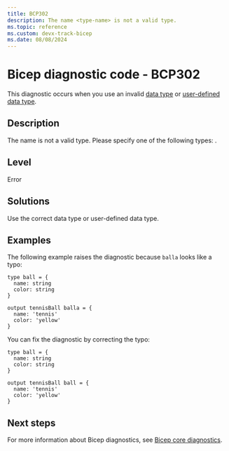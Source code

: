 ```yaml
---
title: BCP302
description: The name <type-name> is not a valid type.
ms.topic: reference
ms.custom: devx-track-bicep
ms.date: 08/08/2024
---
```


# Bicep diagnostic code - BCP302

This diagnostic occurs when you use an invalid [data type](../data-types.md) or [user-defined data type](../user-defined-data-types.md).

## Description

The name <type-name> is not a valid type. Please specify one of the following types: <type-names>.

## Level

Error

## Solutions

Use the correct data type or user-defined data type.

## Examples

The following example raises the diagnostic because `balla` looks like a typo:

```bicep
type ball = {
  name: string
  color: string
}

output tennisBall balla = {
  name: 'tennis'
  color: 'yellow'
}
```

You can fix the diagnostic by correcting the typo:

```bicep
type ball = {
  name: string
  color: string
}

output tennisBall ball = {
  name: 'tennis'
  color: 'yellow'
}
```

## Next steps

For more information about Bicep diagnostics, see [Bicep core diagnostics](../bicep-core-diagnostics.md).
